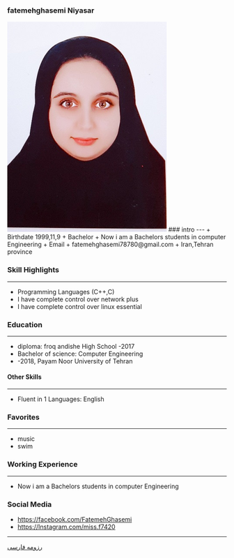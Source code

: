 ### fatemehghasemi Niyasar
<img src="pic.jpeg">
### intro
---
+ Birthdate 1999,11,9
+ Bachelor
+ Now i am a Bachelors students in computer Engineering
+ Email 
+ fatemehghasemi78780@gmail.com
+ Iran,Tehran province 

### Skill Highlights
---
+ Programming Languages (C++,C)
+ I have complete control over network plus
+ I have complete control over linux essential

### Education
---
+ diploma: froq andishe High School
 -2017
+ Bachelor of science: Computer Engineering 
+  -2018, Payam Noor University of Tehran

 #### Other Skills
---

+ Fluent in 1 Languages: English
### Favorites
---
+ music 
+ swim
### Working Experience
---
+ Now i am a Bachelors students in computer Engineering 
### Social Media
+ https://facebook.com/FatemehGhasemi 
+ https://Instagram.com/miss.f7420 
 
---


[رزومه فارسی](/resume-fa)


